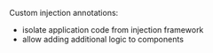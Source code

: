 Custom injection annotations:

* isolate application code from injection framework
* allow adding additional logic to components
